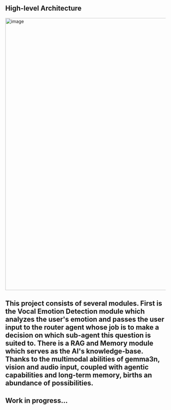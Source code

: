 ## High-level Architecture 

<img width="2285" height="854" alt="image" src="https://github.com/user-attachments/assets/3cfca22f-c677-4275-9f8f-d35e99903938" />

## This project consists of several modules. First is the Vocal Emotion Detection module which analyzes the user's emotion and passes the user input to the router agent whose job is to make a decision on which sub-agent this question is suited to. There is a RAG and Memory module which serves as the AI's knowledge-base. Thanks to the multimodal abilities of gemma3n, vision and audio input, coupled with agentic capabilities and long-term memory, births an abundance of possibilities. 

## Work in progress... 

